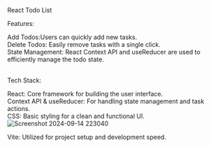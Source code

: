 React Todo List

Features:
<br/>

Add Todos:Users can quickly add new tasks.<br/>
Delete Todos: Easily remove tasks with a single click.<br/>
State Management: React Context API and useReducer are used to efficiently manage the todo state.<br/>
<br/>

Tech Stack:
<br/>

React: Core framework for building the user interface.<br/>
Context API & useReducer: For handling state management and task actions.<br/>
CSS: Basic styling for a clean and functional UI.<br/>
![Screenshot 2024-09-14 223040](https://github.com/user-attachments/assets/f52437ea-5ff7-4f16-af7c-9b4aa4660096)

Vite: Utilized for project setup and development speed.<br/>
